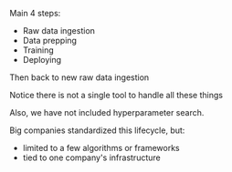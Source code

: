 
Main 4 steps:

- Raw data ingestion
- Data prepping
- Training
- Deploying

Then back to new raw data ingestion


Notice there is not a single tool to handle all these things

Also, we have not included hyperparameter search.

Big companies standardized this lifecycle, but:

- limited to a few algorithms or frameworks
- tied to one company's infrastructure

